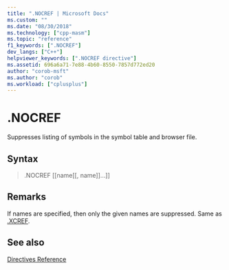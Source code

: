 ```yaml
---
title: ".NOCREF | Microsoft Docs"
ms.custom: ""
ms.date: "08/30/2018"
ms.technology: ["cpp-masm"]
ms.topic: "reference"
f1_keywords: [".NOCREF"]
dev_langs: ["C++"]
helpviewer_keywords: [".NOCREF directive"]
ms.assetid: 696a6a71-7e88-4b60-8550-7857d772ed20
author: "corob-msft"
ms.author: "corob"
ms.workload: ["cplusplus"]
---
```

# .NOCREF

Suppresses listing of symbols in the symbol table and browser file.

## Syntax

> .NOCREF [[name[[, name]]...]]

## Remarks

If names are specified, then only the given names are suppressed. Same as [.XCREF](../../assembler/masm/dot-xcref.md).

## See also

[Directives Reference](../../assembler/masm/directives-reference.md)<br/>